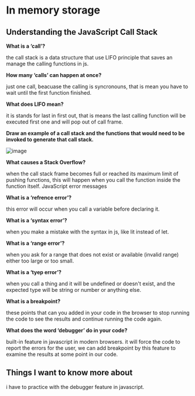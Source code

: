 # In memory storage

## Understanding the JavaScript Call Stack
 

**What is a ‘call’?**

the call stack is a data structure that use LIFO principle that saves an manage the calling functions in js.

**How many ‘calls’ can happen at once?**

just one call, beacuase the calling is syncronouns, that is mean you have to wait until the first function finished.

**What does LIFO mean?**

it is stands for last in first out, that is means the last calling function will be executed first one and will pop out of call frame.

**Draw an example of a call stack and the functions that would need to be invoked to generate that call stack.**

![image](https://i.ytimg.com/vi/VbJRTyTbbZw/maxresdefault.jpg)

**What causes a Stack Overflow?**

when the call stack frame becomes full or reached its maximum limit of pushing functions, this will happen when you call the function inside the function itself.
JavaScript error messages

**What is a ‘refrence error’?**

this error will occur when you call a variable before declaring it.

**What is a ‘syntax error’?**

when you make a mistake with the syntax in js, like lit instead of let.

**What is a ‘range error’?**

when you ask for a range that does not exist or available (invalid range) either too large or too small.

**What is a ‘tyep error’?**

when you call a thing and it will be undefined or doesn't exist, and the expected type will be string or number or anything else.

**What is a breakpoint?**

these points that can you added in your code in the browser to stop running the code to see the results and continue running the code again.

**What does the word ‘debugger’ do in your code?**

built-in feature in javascript in modern browsers. it will force the code to report the errors for the user, we can add breakpoint by this feature to examine the results at some point in our code.

## Things I want to know more about

i have to practice with the debugger feature in javascript.
